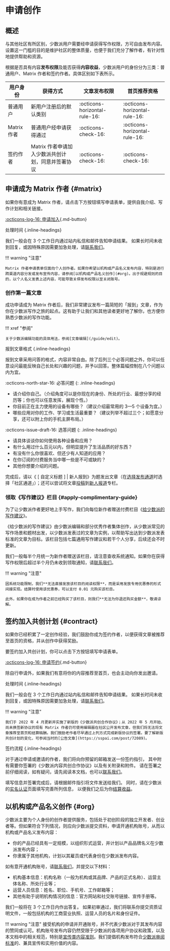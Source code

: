 # 申请创作

## 概述

与其他社区有所区别，少数派用户需要经申请获得写作权限，方可自由发布内容。设置这一门槛的目的是维护社区的整体质量，也便于我们充分了解作者，有针对性地提供帮助和资源。

根据是否具有内容**发布权限**及能否获得**内容收益**，少数派用户的身份分为三类：普通用户、Matrix 作者和签约作者。具体区别如下表所示。

用户身份|获得方式|文章发布权限|首页推荐资格
---|---|---|---
普通用户|新用户注册后的默认类别|:octicons-horizontal-rule-16:|:octicons-horizontal-rule-16:
Matrix 作者|普通用户经申请获得通过|:octicons-check-16:|:octicons-horizontal-rule-16:
签约作者|Matrix 作者申请加入少数派共创计划，同意并签署协议|:octicons-check-16:|:octicons-check-16:

## 申请成为 Matrix 作者 {#matrix}

如果你有意成为 Matrix 作者，请点击下方按钮填写申请表单，提供自我介绍、写作计划和相关链接。

[:octicons-log-16: 申请加入](https://sspai.com/apply/writing){.md-button}

处理时间
{.inline-headings}

我们一般会在 3 个工作日内通过站内私信和邮件告知申请结果。
如果长时间未收到回复，或因特殊原因需要加急处理，请[联系我们](/about/contact)。

!!! warning "注意"

    Matrix 作者申请表单仅面向个人创作者。如果你希望以机构或产品名义发布内容，特别是进行跨渠道内容分发或发布宣传内容，请参阅[以机构或产品名义创作](#org)。出于规避规则的目的，以个人名义发表上述内容，可能导致关停发布权限以至关闭账号。

### 创作第一篇文章

成功申请成为 Matrix 作者后，我们非常建议发布一篇简短的「报到」文章，作为你在少数派写作之旅的起点。这有助于让我们和其他读者更好地了解你，也方便你熟悉少数派的写作功能。

!!! xref "参阅"

    关于少数派编辑功能的具体用法，参阅[文章编辑](/guide/edit)。

报到文章格式
{.inline-headings}

报到文章采用问答的格式，内容非常自由。除了后列三个必答问题之外，你可以任意设问最能反映自己长处和兴趣的问题，并予以回答。整体篇幅控制在八个问题以内为宜。

:octicons-north-star-16: 必答问题
{: .inline-headings}

- 请介绍你自己。（介绍角度可以是你现在的身份、所处的行业、最想分享的经历等；你也可以任意发挥，展现个性。）
- 你目前正在主力使用的设备有哪些？（建议介绍最常用的 3—5 个设备为宜。）
- 哪些应用对你的工作、学习或生活最重要？（建议列举不超过三个；如愿意分享，还可以附上你的手机主屏布局。）

:octicons-issue-draft-16: 选答问题
{: .inline-headings}

- 请具体谈谈你如何使用各种设备和应用？
- 有什么用过什么百元以内，但明显提升了生活品质的好东西？
- 有没有什么你很喜欢、但还少有人知道的应用？
- 在你订阅的付费服务当中哪一些是不可或缺的？
- 其他你想要介绍的问题。

完成后，请以《 [ 自定义标题 ] | 新人报到》为题发出文章（在[选择发布通道](/guide/edit#channel)时选择「社区通道」）；还可以尝试将文章[投稿](/guide/edit#column)到[新人报道](https://sspai.com/column/175)专栏。

### 领取《写作建议》栏目 {#apply-complimentary-guide}

为了让少数派作者更好地上手写作，我们向每位新作者赠送付费栏目《[给少数派的写作建议](https://sspai.com/series/268)》。

《给少数派的写作建议》由少数派编辑和部分优秀作者集体创作，从少数派常见的写作场景和题材出发，以少数派发表过的文章为实例，以帮助写出达到少数派发表标准的文章为目标。该栏目包括七篇通用写作建议和若干个人分享，后续还会不时更新。

我们一般每半个月统一为新作者赠送该栏目，请注意查收系统通知。如果你在获得写作权限后超过半个月仍未收到领取通知，请[联系我们](/about/contact)。

!!! warning "注意"

    因系统功能限制，我们**无法直接发放该栏目的阅读权限**，而是采用发放专用优惠券的形式间接实现。结算时使用该优惠券，可以支付 0.01 元购买该栏目。
    
    此外，如果你在成为作者之前已经购买了该栏目，则我们**无法为你退还购买金额**，敬请谅解。

## 签约加入共创计划 {#contract}

如果你已经积累了一定创作经验，我们鼓励你成为签约作者，以便获得文章被推荐至首页的资格，并从创作中获得奖励。

要签约加入共创计划，你可以点击下方按钮填写申请表单。

[:octicons-log-16: 申请签约](https://jinshuju.net/f/GKQKLZ){.md-button}

除自行申请外，如果我们有意将你的内容推荐至首页，也会主动向你发出邀请。

处理时间
{.inline-headings}

我们一般会在 3 个工作日内通过站内私信和邮件告知申请结果。
如果长时间未收到回复，或因特殊原因需要加急处理，请[联系我们](/about/contact)。

!!! warning "注意"

    我们于 2022 年 4 月更新并实施了新版的《少数派共创合作协议》；从 2022 年 5 月开始，尚未换签新协议的现有 Matrix 作者仍可使用编辑器在社区公开发布文章，但我们将无法将文章推荐至首页和结算稿酬。我们鼓励老作者尽早通过上列方式完成新版协议的签署。要了解新版共创计划的变化，可参阅当时的[公告文章](https://sspai.com/post/72089)。

签约流程
{.inline-headings}

对于通过申请或邀请的作者，我们将向你预留的邮箱发送一份签约指引，
其中附有需要你签署的《少数派内容共创合作协议》以及有关附录和附件。
请在签署之前仔细阅读，如有疑问，请先阅读本文档，也可以[联系我们](/about/contact)。

填写信息并签署完成后，请根据邮件指引将文件发送给我们。
同时，请在少数派的[实名认证](https://sspai.com/setting/auth)页面填写完善所列信息，
以便我们之后为你[结算收益](/guide/perks)。

## 以机构或产品名义创作 {#org}

少数派主要为个人身份的创作者提供服务，包括处于初创阶段的独立开发者、创业者等。但如果符合下列情况，则应向少数派提交资料，申请开通机构账号，从而以机构或产品名义发布内容：

- 你的产品已经具有一定规模，以组织形式运营，并计划以产品品牌名义在少数派发布内容；
- 你隶属于其他机构，计划以其雇员或代表身份在少数派发布内容。

如有意开通机构账号，请[联系我们](/about/contact)，并提交以下材料：

- 机构基本信息：机构名称（一般为机构或其品牌、产品的正式名称）、运营主体名称、所处行业等；
- 运营人员信息：姓名、职位、手机号、工作邮箱等；
- 其他有助于说明机构情况的信息：官方网站和社交账号链接、宣传手册等。

我们一般将在 3 个工作日内作出答复。
如果初审通过，我们将联系你提交资质证明文件，一般包括机构的工商营业执照、运营人员的名片和身份证件。

!!! warning "注意"
    接受机构的申请并开通账号，并不代表少数派对于其发布内容的赞同或认可。机构账号发布内容仍然受限于少数派的各项用户协议和政策，以及本文档中的相关规范，特别是[宣传类内容准则](/rules/specific#promo)。我们提倡机构发布符合[少数派审阅标准](/rules/common)的、兼具宣传和实用价值的内容。
